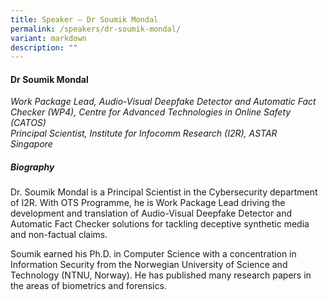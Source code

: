 ```yaml
---
title: Speaker – Dr Soumik Mondal
permalink: /speakers/dr-soumik-mondal/
variant: markdown
description: ""
---
```

#### **Dr Soumik Mondal**

*Work Package Lead, Audio-Visual Deepfake Detector and Automatic Fact Checker (WP4), Centre for Advanced Technologies in Online Safety (CATOS)
<br>Principal Scientist, Institute for Infocomm Research (I2R), ASTAR
<br>Singapore*

##### **Biography**
Dr. Soumik Mondal is a Principal Scientist in the Cybersecurity department of I2R. With OTS Programme, he is Work Package Lead driving the development and translation of Audio-Visual Deepfake Detector and Automatic Fact Checker solutions for tackling deceptive synthetic media and non-factual claims. 

Soumik earned his Ph.D. in Computer Science with a concentration in Information Security from the Norwegian University of Science and Technology (NTNU, Norway). He has published many research papers in the areas of biometrics and forensics.